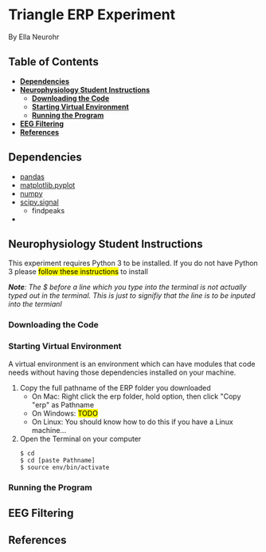 # Triangle ERP Experiment <!-- omit in toc -->
By Ella Neurohr

<!-- no toc -->
## **Table of Contents** <!-- omit in toc -->
- [**Dependencies**](#dependencies)
- [**Neurophysiology Student Instructions**](#neurophysiology-student-instructions)
  - [**Downloading the Code**](#downloading-the-code)
  - [**Starting Virtual Environment**](#starting-virtual-environment)
  - [**Running the Program**](#running-the-program)
- [**EEG Filtering**](#eeg-filtering)
- [**References**](#references)

## **Dependencies**
- [pandas](https://pandas.pydata.org/)
- [matplotlib.pyplot](https://matplotlib.org/3.5.3/api/_as_gen/matplotlib.pyplot.html)
- [numpy](https://numpy.org/)
- [scipy.signal](https://docs.scipy.org/doc/scipy/reference/signal.html)
  - findpeaks
- 

## **Neurophysiology Student Instructions**
This experiment requires Python 3 to be installed. If you do not have Python 3 please <mark>follow these instructions</mark> to install  

***Note**: The $ before a line which you type into the terminal is not actually typed out in the terminal. This is just to signifiy that the line is to be inputed into the termianl*

### **Downloading the Code**
### **Starting Virtual Environment**
A virtual environment is an environment which can have modules that code needs without having those dependencies installed on your machine.
1. Copy the full pathname of the ERP folder you downloaded
   * On Mac: Right click the erp folder, hold option, then click "Copy "erp" as Pathname
   * On Windows: <mark>TODO<mark>
   * On Linux: You should know how to do this if you have a Linux machine...
2. Open the Terminal on your computer
   ```
   $ cd
   $ cd [paste Pathname]
   $ source env/bin/activate
   ```
### **Running the Program**

## **EEG Filtering**
## **References**